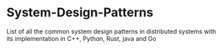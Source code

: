 # System-Design-Patterns
List of all the common system design patterns in distributed systems with its implementation in C++, Python, Rust, java and Go
